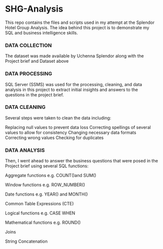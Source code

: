 # SHG-Analysis

This repo contains the files and scripts used in my attempt at the Splendor Hotel Group Analysis. The idea behind this project is to demonstrate my SQL and business intelligence skills.

### DATA COLLECTION
The dataset was made available by Uchenna Splendor along with the Project brief and Dataset above

### DATA PROCESSING
SQL Server (SSMS) was used for the processing, cleaning, and data analysis in this project to extract initial insights and answers to the questions in the project brief. 

### DATA CLEANING
Several steps were taken to clean the data including:

Replacing null values to prevent data loss
Correcting spellings of several values to allow for consistency
Changing necessary data formats
Correcting wrong values
Checking for duplicates

### DATA ANALYSIS
Then, I went ahead to answer the business questions that were posed in the Project brief using several SQL functions:

Aggregate functions e.g. COUNT()and SUM()

Window functions e.g. ROW_NUMBER()

Date functions e.g. YEAR() and MONTH()

Common Table Expressions (CTE)

Logical functions e.g. CASE WHEN

Mathematical functions e.g. ROUND()

Joins

String Concatenation
